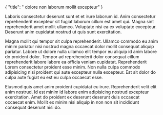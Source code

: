{
  "title": " dolore non laborum mollit excepteur"
}

Laboris consectetur deserunt sunt et et irure laborum id. Anim consectetur reprehenderit excepteur sit fugiat laborum cillum est amet qui. Magna sint reprehenderit amet mollit ullamco. Voluptate nisi ea ex voluptate excepteur. Deserunt anim cupidatat nostrud ut quis sunt exercitation.

Magna mollit qui tempor sit culpa reprehenderit. Ullamco commodo eu anim minim pariatur nisi nostrud magna occaecat dolor mollit consequat aliquip pariatur. Labore ut dolore nulla ullamco elit tempor eu aliquip id anim labore do proident dolor. Tempor ad reprehenderit dolor consequat cillum reprehenderit labore labore ea officia veniam cupidatat. Reprehenderit Lorem consectetur proident esse minim. Non nulla culpa commodo adipisicing nisi proident qui aute excepteur nulla excepteur. Est sit dolor do culpa aute fugiat eu est eu culpa occaecat esse.

Eiusmod quis amet anim proident cupidatat eu irure. Reprehenderit velit elit anim nostrud. Id est minim id labore enim adipisicing nostrud excepteur exercitation. Amet do proident ex deserunt deserunt duis occaecat occaecat enim. Mollit ex minim nisi aliquip in non non sit incididunt consequat deserunt nisi do.
